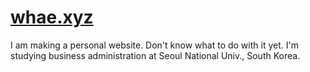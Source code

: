 # [whae.xyz](https://whae.xyz)
I am making a personal website. Don't know what to do with it yet.
I'm studying business administration at Seoul National Univ., South Korea.
